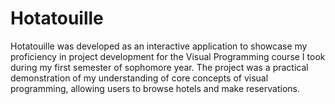 # Hotatouille
 Hotatouille was developed as an interactive application to showcase my proficiency in project development for the Visual Programming course I took during my first semester of sophomore year. The project was a practical demonstration of my understanding of core concepts of visual programming, allowing users to browse hotels and make reservations.
